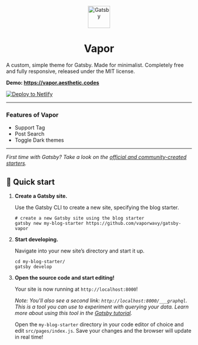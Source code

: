 <p align="center">
  <a href="https://www.gatsbyjs.org">
    <img alt="Gatsby" src="https://www.gatsbyjs.org/monogram.svg" width="60" />
  </a>
</p>
<h1 align="center">
  Vapor
</h1>

A custom, simple theme for Gatsby. Made for minimalist. Completely free and fully responsive, released under the MIT license.

**Demo: https://vapor.aesthetic.codes**

[![Deploy to Netlify](https://www.netlify.com/img/deploy/button.svg)](https://app.netlify.com/start/deploy?repository=https://github.com/vaporwavy/gatsby-vapor)

---

### Features of Vapor
* Support Tag
* Post Search
* Toggle Dark themes


---

_First time with Gatsby? Take a look on the [official and community-created starters](https://www.gatsbyjs.org/docs/gatsby-starters/)._



## 🚀 Quick start

1.  **Create a Gatsby site.**

    Use the Gatsby CLI to create a new site, specifying the blog starter.

    ```shell
    # create a new Gatsby site using the blog starter
    gatsby new my-blog-starter https://github.com/vaporwavy/gatsby-vapor
    ```

1.  **Start developing.**

    Navigate into your new site’s directory and start it up.

    ```shell
    cd my-blog-starter/
    gatsby develop
    ```

1.  **Open the source code and start editing!**

    Your site is now running at `http://localhost:8000`!

    _Note: You'll also see a second link: _`http://localhost:8000/___graphql`_. This is a tool you can use to experiment with querying your data. Learn more about using this tool in the [Gatsby tutorial](https://www.gatsbyjs.org/tutorial/part-five/#introducing-graphiql)._

    Open the `my-blog-starter` directory in your code editor of choice and edit `src/pages/index.js`. Save your changes and the browser will update in real time!
